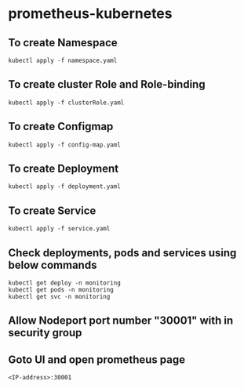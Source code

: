 # prometheus-kubernetes

## To create Namespace
    kubectl apply -f namespace.yaml
## To create cluster Role and Role-binding
    kubectl apply -f clusterRole.yaml
## To create Configmap
    kubectl apply -f config-map.yaml
## To create Deployment
    kubectl apply -f deployment.yaml
## To create Service
    kubectl apply -f service.yaml
## Check deployments, pods and services using below commands
    kubectl get deploy -n monitoring
    kubectl get pods -n monitoring
    kubectl get svc -n monitoring
## Allow Nodeport port number "30001" with in security group
## Goto UI and open prometheus page
    <IP-address>:30001
